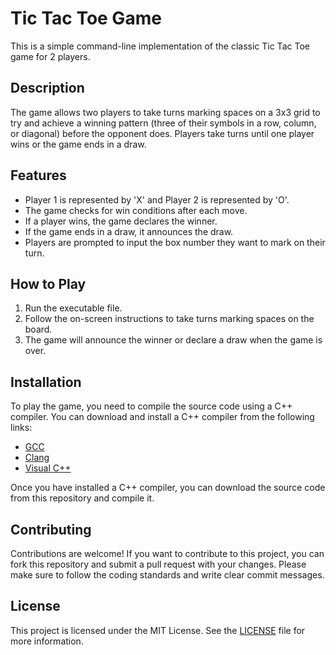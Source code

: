 # Tic Tac Toe Game

This is a simple command-line implementation of the classic Tic Tac Toe game for 2 players.

## Description

The game allows two players to take turns marking spaces on a 3x3 grid to try and achieve a winning pattern (three of their symbols in a row, column, or diagonal) before the opponent does. Players take turns until one player wins or the game ends in a draw.

## Features

- Player 1 is represented by 'X' and Player 2 is represented by 'O'.
- The game checks for win conditions after each move.
- If a player wins, the game declares the winner.
- If the game ends in a draw, it announces the draw.
- Players are prompted to input the box number they want to mark on their turn.

## How to Play

1. Run the executable file.
2. Follow the on-screen instructions to take turns marking spaces on the board.
3. The game will announce the winner or declare a draw when the game is over.

## Installation

To play the game, you need to compile the source code using a C++ compiler. You can download and install a C++ compiler from the following links:

- [GCC](https://gcc.gnu.org/)
- [Clang](https://clang.llvm.org/)
- [Visual C++](https://visualstudio.microsoft.com/vs/features/cplusplus/)

Once you have installed a C++ compiler, you can download the source code from this repository and compile it.

## Contributing

Contributions are welcome! If you want to contribute to this project, you can fork this repository and submit a pull request with your changes. Please make sure to follow the coding standards and write clear commit messages.

## License

This project is licensed under the MIT License. See the [LICENSE](LICENSE) file for more information.